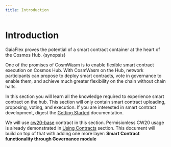 ```yaml
---
title: Introduction
---
```


# Introduction

GaiaFlex proves the potential of a smart contract container at the heart of the Cosmos Hub. {synopsis}

One of the promises of CosmWasm is to enable flexible smart contract execution on Cosmos Hub. With CosmWasm on the Hub,
network participants can propose to deploy smart contracts, vote in governance to enable them, and achieve much greater
flexibility on the chain without chain halts.

In this section you will learn all the knowledge required to experience smart contract on the hub. This section will
only contain smart contract uploading, proposing, voting, and execution. If you are interested in smart contract
development, digest the [Getting Started](./../getting-started/intro.md) documentation.

We will use [cw20-base](https://github.com/CosmWasm/cosmwasm-plus/tree/v0.1.1/contracts/cw20-base) contract in this
section. Permisionless CW20 usage is already demonstrated in [Using Contracts](../learn/using-contracts/setup.md)
section. This document will build on top of that with adding one more layer: **Smart Contract functionality through
Governance module**